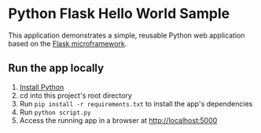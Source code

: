 # Python Flask Hello World Sample

This application demonstrates a simple, reusable Python web application based on the [Flask microframework](http://flask.pocoo.org/).

## Run the app locally

1. [Install Python][]
1. cd into this project's root directory
1. Run `pip install -r requirements.txt` to install the app's dependencies
1. Run `python script.py`
1. Access the running app in a browser at <http://localhost:5000>

[Install Python]: https://www.python.org/downloads/
